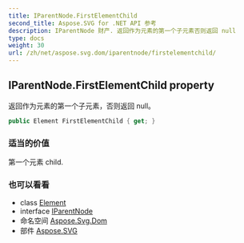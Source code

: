 ```yaml
---
title: IParentNode.FirstElementChild
second_title: Aspose.SVG for .NET API 参考
description: IParentNode 财产. 返回作为元素的第一个子元素否则返回 null
type: docs
weight: 30
url: /zh/net/aspose.svg.dom/iparentnode/firstelementchild/
---
```

## IParentNode.FirstElementChild property

返回作为元素的第一个子元素，否则返回 null。

```csharp
public Element FirstElementChild { get; }
```

### 适当的价值

第一个元素 child.

### 也可以看看

* class [Element](../../element/)
* interface [IParentNode](../)
* 命名空间 [Aspose.Svg.Dom](../../iparentnode/)
* 部件 [Aspose.SVG](../../../)


